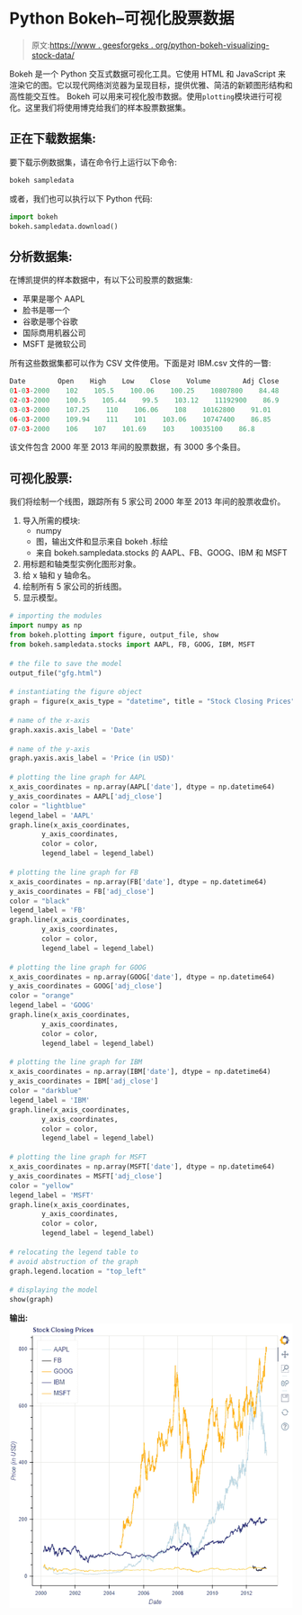 # Python Bokeh–可视化股票数据

> 原文:[https://www . geesforgeks . org/python-bokeh-visualizing-stock-data/](https://www.geeksforgeeks.org/python-bokeh-visualizing-stock-data/)

Bokeh 是一个 Python 交互式数据可视化工具。它使用 HTML 和 JavaScript 来渲染它的图。它以现代网络浏览器为呈现目标，提供优雅、简洁的新颖图形结构和高性能交互性。
Bokeh 可以用来可视化股市数据。使用`plotting`模块进行可视化。这里我们将使用博克给我们的样本股票数据集。

## 正在下载数据集:

要下载示例数据集，请在命令行上运行以下命令:

```py
bokeh sampledata
```

或者，我们也可以执行以下 Python 代码:

```py
import bokeh
bokeh.sampledata.download()

```

## 分析数据集:

在博凯提供的样本数据中，有以下公司股票的数据集:

*   苹果是哪个 AAPL
*   脸书是哪一个
*   谷歌是哪个谷歌
*   国际商用机器公司
*   MSFT 是微软公司

所有这些数据集都可以作为 CSV 文件使用。下面是对 IBM.csv 文件的一瞥:

```py
Date        Open    High    Low    Close    Volume        Adj Close
01-03-2000    102    105.5    100.06    100.25    10807800    84.48
02-03-2000    100.5    105.44    99.5    103.12    11192900    86.9
03-03-2000    107.25    110    106.06    108    10162800    91.01
06-03-2000    109.94    111    101    103.06    10747400    86.85
07-03-2000    106    107    101.69    103    10035100    86.8

```

该文件包含 2000 年至 2013 年间的股票数据，有 3000 多个条目。

## 可视化股票:

我们将绘制一个线图，跟踪所有 5 家公司 2000 年至 2013 年间的股票收盘价。

1.  导入所需的模块:
    *   numpy
    *   图，输出文件和显示来自 bokeh .标绘
    *   来自 bokeh.sampledata.stocks 的 AAPL、FB、GOOG、IBM 和 MSFT
2.  用标题和轴类型实例化图形对象。
3.  给 x 轴和 y 轴命名。
4.  绘制所有 5 家公司的折线图。
5.  显示模型。

```py
# importing the modules
import numpy as np
from bokeh.plotting import figure, output_file, show
from bokeh.sampledata.stocks import AAPL, FB, GOOG, IBM, MSFT

# the file to save the model
output_file("gfg.html")

# instantiating the figure object
graph = figure(x_axis_type = "datetime", title = "Stock Closing Prices")

# name of the x-axis
graph.xaxis.axis_label = 'Date'

# name of the y-axis
graph.yaxis.axis_label = 'Price (in USD)'

# plotting the line graph for AAPL
x_axis_coordinates = np.array(AAPL['date'], dtype = np.datetime64)
y_axis_coordinates = AAPL['adj_close']
color = "lightblue"
legend_label = 'AAPL'
graph.line(x_axis_coordinates,
        y_axis_coordinates,
        color = color,
        legend_label = legend_label)

# plotting the line graph for FB
x_axis_coordinates = np.array(FB['date'], dtype = np.datetime64)
y_axis_coordinates = FB['adj_close']
color = "black"
legend_label = 'FB'
graph.line(x_axis_coordinates,
        y_axis_coordinates,
        color = color,
        legend_label = legend_label)

# plotting the line graph for GOOG
x_axis_coordinates = np.array(GOOG['date'], dtype = np.datetime64)
y_axis_coordinates = GOOG['adj_close']
color = "orange"
legend_label = 'GOOG'
graph.line(x_axis_coordinates,
        y_axis_coordinates,
        color = color,
        legend_label = legend_label)

# plotting the line graph for IBM
x_axis_coordinates = np.array(IBM['date'], dtype = np.datetime64)
y_axis_coordinates = IBM['adj_close']
color = "darkblue"
legend_label = 'IBM'
graph.line(x_axis_coordinates,
        y_axis_coordinates,
        color = color,
        legend_label = legend_label)

# plotting the line graph for MSFT
x_axis_coordinates = np.array(MSFT['date'], dtype = np.datetime64)
y_axis_coordinates = MSFT['adj_close']
color = "yellow"
legend_label = 'MSFT'
graph.line(x_axis_coordinates,
        y_axis_coordinates,
        color = color,
        legend_label = legend_label)

# relocating the legend table to 
# avoid abstruction of the graph
graph.legend.location = "top_left"

# displaying the model
show(graph)
```

**输出:**
![](img/c94854d9f652d239a1b63ea03e02310b.png)